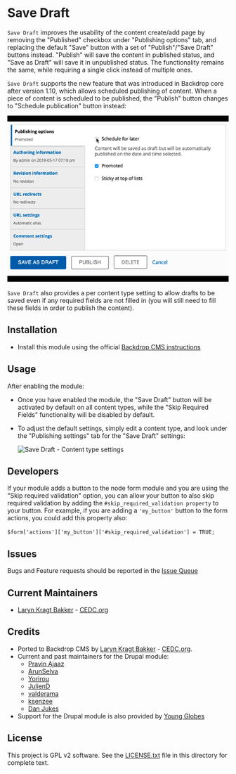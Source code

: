 # Save Draft

`Save Draft` improves the usability of the content create/add page by removing
the "Published" checkbox under "Publishing options" tab, and replacing the
default "Save" button with a set of "Publish"/"Save Draft" buttons instead.
"Publish" will save the content in published status, and "Save as Draft" will
save it in unpublished status. The functionality remains the same, while
requiring a single click instead of multiple ones.

`Save Draft` supports the new feature that was introduced in Backdrop core after
version 1.10, which allows scheduled publishing of content. When a piece of
content is scheduled to be published, the "Publish" button changes to "Schedule
publication" button instead:

![Save Draft](images/save_draft.gif "Save Draft example")

`Save Draft` also provides a per content type setting to allow drafts to be
saved even if any required fields are not filled in (you will still need to fill
these fields in order to publish the content).

## Installation

- Install this module using the official 
  [Backdrop CMS instructions](https://backdropcms.org/guide/modules)

## Usage

After enabling the module:

- Once you have enabled the module, the "Save Draft" button will be activated by
  default on all content types, while the "Skip Required Fields" functionality
  will be disabled by default.
- To adjust the default settings, simply edit a content type, and look under the
  "Publishing settings" tab for the "Save Draft" settings:
  
  ![Save Draft - Content type settings](images/save_draft-content_type_publishing_settings.png "Save Draft content type Publishing settings")

## Developers

If your module adds a button to the node form module and you are using the "Skip
required validation" option, you can allow your button to also skip required
validation by adding the `#skip_required_validation property` to your button.
For example, if you are adding a `'my_button'` button to the form actions, you
could add this property also:

`$form['actions']['my_button']['#skip_required_validation'] = TRUE;`

## Issues

Bugs and Feature requests should be reported in the 
[Issue Queue](https://github.com/backdrop-contrib/save_draft/issues)

## Current Maintainers

- [Laryn Kragt Bakker](https://github.com/laryn) - [CEDC.org](https://cedc.org)

## Credits

- Ported to Backdrop CMS by [Laryn Kragt Bakker](https://github.com/laryn) - 
  [CEDC.org](https://cedc.org).
- Current and past maintainers for the Drupal module:
  - [Pravin Ajaaz](https://www.drupal.org/u/pravin-ajaaz)
  - [ArunSelva](https://www.drupal.org/u/arunselva)
  - [Yorirou](https://www.drupal.org/u/yorirou)
  - [JulienD](https://www.drupal.org/u/juliend)
  - [valderama](https://www.drupal.org/u/valderama)
  - [ksenzee](https://www.drupal.org/u/ksenzee)
  - [Dan Jukes](https://www.drupal.org/u/danjukes)
- Support for the Drupal module is also provided by
  [Young Globes](https://www.drupal.org/young-globes)

## License

This project is GPL v2 software. See the [LICENSE.txt](https://github.com/backdrop-contrib/save_draft/blob/1.x-1.x/LICENSE.txt) 
file in this directory for complete text.
